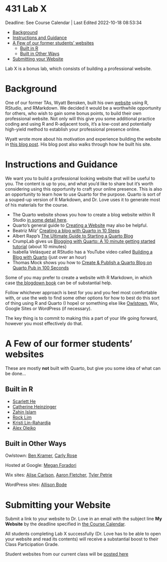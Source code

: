 431 Lab X
================
Deadline: See Course Calendar \| Last Edited 2022-10-18 08:53:34

-   <a href="#background" id="toc-background">Background</a>
-   <a href="#instructions-and-guidance"
    id="toc-instructions-and-guidance">Instructions and Guidance</a>
-   <a href="#a-few-of-our-former-students-websites"
    id="toc-a-few-of-our-former-students-websites">A Few of our former
    students’ websites</a>
    -   <a href="#built-in-r" id="toc-built-in-r">Built in R</a>
    -   <a href="#built-in-other-ways" id="toc-built-in-other-ways">Built in
        Other Ways</a>
-   <a href="#submitting-your-website"
    id="toc-submitting-your-website">Submitting your Website</a>

Lab X is a bonus lab, which consists of building a professional website.

# Background

One of our former TAs, Wyatt Bensken, built his own
[website](https://wyattbensken.com) using R, RStudio, and RMarkdown. We
decided it would be a worthwhile opportunity for others, who wish to
gain some bonus points, to build their own professional website. Not
only will this give you some additional practice coding and using R and
R-adjacent tools, it’s a low-cost and potentially high-yield method to
establish your professional presence online.

Wyatt wrote more about his motivation and experience building the
website in [this blog
post](https://wyattbensken.com/post/building-website/). His blog post
also walks through how he built his site.

# Instructions and Guidance

We want you to build a professional looking website that will be useful
to you. The content is up to you, and what you’d like to share but it’s
worth considering using this opportunity to craft your online presence.
This is also an opportunity to learn how to use Quarto for the purpose.
Quarto is sort of a souped-up version of R Markdown, and Dr. Love uses
it to generate most of his materials for the course.

-   The Quarto website shows you how to create a blog website within R
    Studio [in some detail
    here](https://quarto.org/docs/websites/website-blog.html).
-   Quarto’s general guide to [Creating a
    Website](https://quarto.org/docs/websites/) may also be helpful.
-   Beatriz Milz’ [Creating a blog with Quarto in 10
    Steps](https://beamilz.com/posts/2022-06-05-creating-a-blog-with-quarto/en/)
-   Albert Rapp’s [The Ultimate Guide to Starting a Quarto
    Blog](https://albert-rapp.de/posts/13_quarto_blog_writing_guide/13_quarto_blog_writing_guide.html)
-   CrumpLab gives us [Blogging with Quarto: A 10 minute getting started
    tutorial](https://www.youtube.com/watch?v=YoKjBcuUP0s) (about 10
    minutes)
-   Isabella Velásquez at RStudio has a YouTube video called [Building a
    Blog with Quarto](https://www.youtube.com/watch?v=CVcvXfRyfE0) (just
    over an hour)
-   Thomas Mock shows you how to [Create & Publish a Quarto Blog on
    Quarto Pub in 100
    Seconds](https://www.youtube.com/watch?v=t8qtcDyCRFA)

Some of you may prefer to create a website with R Markdown, in which
case [the blogdown book](https://bookdown.org/yihui/blogdown/) can be of
substantial help.

Follow whichever approach is best for you and you feel most comfortable
with, or use the web to find some other options for how to best do this
sort of thing using R and Quarto (I hope) or something else like
[Owlstown](https://www.owlstown.com/), Wix, Google Sites or WordPress
(if necessary).

The key thing is to commit to making this a part of your life going
forward, however you most effectively do that.

# A Few of our former students’ websites

These are mostly **not** built with Quarto, but give you some idea of
what can be done…

## Built in R

-   [Scarlett He](https://hsj957site.netlify.app/)
-   [Catherine Heinzinger](https://drheinzinger.com/)
-   [Zahin Islam](https://zahin-islam.netlify.app/)
-   [Rock Lim](https://rocklim.netlify.app/)
-   [Kristi Lin-Rahardja](https://kristilinr.netlify.app/)
-   [Alex Olejko](https://alexolejko.netlify.app/)

## Built in Other Ways

Owlstown: [Ben Kramer](https://bptkramer.owlstown.net//), [Carly
Rose](https://cxr367.owlstown.net/)

Hosted at Google: [Megan
Foradori](https://sites.google.com/case.edu/foradorima/home)

Wix sites: [Alise Carlson](https://carlsoak.wixsite.com/alisecarlsonmd),
[Aaron Fletcher](https://afletcher80.wixsite.com/website-1), [Tyler
Petrie](https://tylergpetrie.wixsite.com/research)

WordPress sites: [Allison Bode](https://allisonrbode.wordpress.com/)

# Submitting your Website

Submit a link to your website to Dr. Love in an email with the subject
line **My Website** by the deadline specified in [the Course
Calendar](https://thomaselove.github.io/431-2022/calendar.html).

All students completing Lab X successfully (Dr. Love has to be able to
open your website and read its contents) will receive a substantial
boost to their Class Participation Grade.

Student websites from our current class will be [posted here](labXwebsites.md)
